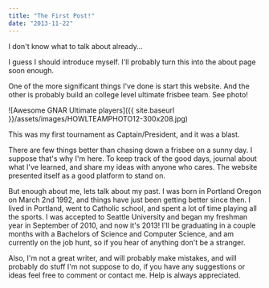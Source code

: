 ```yaml
---
title: "The First Post!"
date: "2013-11-22"
---
```


I don't know what to talk about already...

I guess I should introduce myself. I'll probably turn this into the about page soon enough.

One of the more significant things I've done is start this website. And the other is probably build an college level ultimate frisbee team. See photo! 

![Awesome GNAR Ultimate players]({{ site.baseurl }}/assets/images/HOWLTEAMPHOTO12-300x208.jpg) 

This was my first tournament as Captain/President, and it was a blast. 

There are few things better than chasing down a frisbee on a sunny day. I suppose that's why I'm here. To keep track of the good days, journal about what I've learned, and share my ideas with anyone who cares. The website presented itself as a good platform to stand on.

But enough about me, lets talk about my past. I was born in Portland Oregon on March 2nd 1992, and things have just been getting better since then. I lived in Portland, went to Catholic school, and spent a lot of time playing all the sports. I was accepted to Seattle University and began my freshman year in September of 2010, and now it's 2013! I'll be graduating in a couple months with a Bachelors of Science and Computer Science, and am currently on the job hunt, so if you hear of anything don't be a stranger.

Also, I'm not a great writer, and will probably make mistakes, and will probably do stuff I'm not suppose to do, if you have any suggestions or ideas feel free to comment or contact me. Help is always appreciated.


